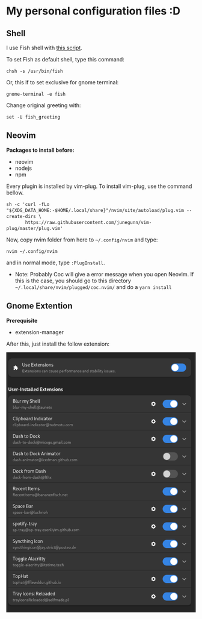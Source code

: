 # My personal configuration files :D

## Shell

I use Fish shell with [this script](https://github.com/IlanCosman/tide).

To set Fish as default shell, type this command:

```
chsh -s /usr/bin/fish
```
Or, this if to set exclusive for gnome terminal:
```
gnome-terminal -e fish
```


Change original greeting with:

```
set -U fish_greeting
```


## Neovim

**Packages to install before:**
-	neovim
-	nodejs
-	npm


Every plugin is installed by vim-plug. To install vim-plug, use the command bellow.

```
sh -c 'curl -fLo "${XDG_DATA_HOME:-$HOME/.local/share}"/nvim/site/autoload/plug.vim --create-dirs \
       https://raw.githubusercontent.com/junegunn/vim-plug/master/plug.vim'
```

Now, copy nvim folder from here to `~/.config/nvim` and type:

```
nvim ~/.config/nvim
```

and in normal mode, type `:PlugInstall`.  

- Note: Probably Coc will give a error message when you open Neovim. If this is the case, you should go to this directory `~/.local/share/nvim/plugged/coc.nvim/` and do a `yarn install`

## Gnome Extention

**Prerequisite**

-	extension-manager 

After this, just install the follow extension:

![Extention](img/gnome-extention.png)
